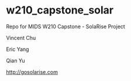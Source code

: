 # w210_capstone_solar

Repo for MIDS W210 Capstone - SolaRise Project

Vincent Chu

Eric Yang

Qian Yu

http://gosolarise.com
